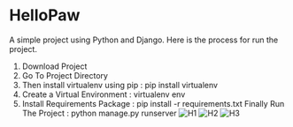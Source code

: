 # HelloPaw
A simple project using Python and Django. Here is the process for run the project.
1. Download Project
2. Go To Project Directory
3. Then install virtualenv using pip : pip install virtualenv 
4. Create a Virtual Environment : virtualenv env
5. Install Requirements Package : pip install -r requirements.txt
Finally Run The Project : python manage.py runserver
![H1](https://user-images.githubusercontent.com/92685144/218126122-b8745fc3-ec23-49f9-ae0b-dc5d6d2ea121.JPG)
![H2](https://user-images.githubusercontent.com/92685144/218126137-657b4987-fea0-48fa-92a6-0f77861a5c79.JPG)
![H3](https://user-images.githubusercontent.com/92685144/218126152-7f5561c3-37ed-43c9-b240-131559080045.JPG)

